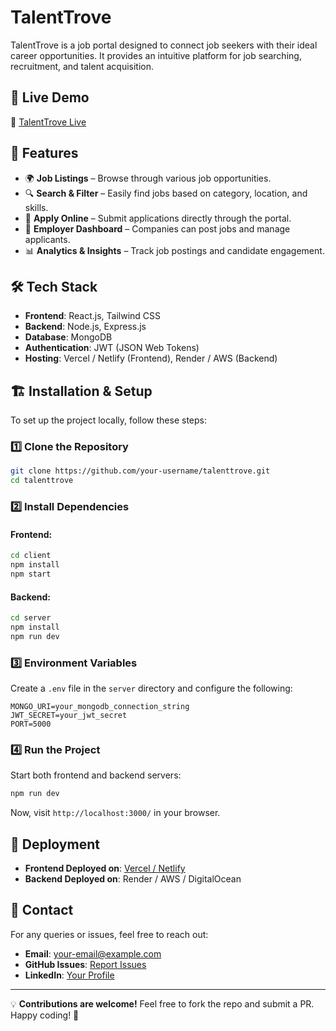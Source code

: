 # TalentTrove  

TalentTrove is a job portal designed to connect job seekers with their ideal career opportunities. It provides an intuitive platform for job searching, recruitment, and talent acquisition.  

## 🚀 Live Demo  
🔗 [TalentTrove Live](https://talenttrove.live/)  

## 📌 Features  
- 🌍 **Job Listings** – Browse through various job opportunities.  
- 🔍 **Search & Filter** – Easily find jobs based on category, location, and skills.  
- 📝 **Apply Online** – Submit applications directly through the portal.  
- 👥 **Employer Dashboard** – Companies can post jobs and manage applicants.  
- 📊 **Analytics & Insights** – Track job postings and candidate engagement.  

## 🛠️ Tech Stack  
- **Frontend**: React.js, Tailwind CSS  
- **Backend**: Node.js, Express.js  
- **Database**: MongoDB  
- **Authentication**: JWT (JSON Web Tokens)  
- **Hosting**: Vercel / Netlify (Frontend), Render / AWS (Backend)  

## 🏗️ Installation & Setup  
To set up the project locally, follow these steps:  

### 1️⃣ Clone the Repository  
```sh  
git clone https://github.com/your-username/talenttrove.git  
cd talenttrove  
```  

### 2️⃣ Install Dependencies  
#### Frontend:  
```sh  
cd client  
npm install  
npm start  
```  
#### Backend:  
```sh  
cd server  
npm install  
npm run dev  
```  

### 3️⃣ Environment Variables  
Create a `.env` file in the `server` directory and configure the following:  
```
MONGO_URI=your_mongodb_connection_string  
JWT_SECRET=your_jwt_secret  
PORT=5000  
```  

### 4️⃣ Run the Project  
Start both frontend and backend servers:  
```sh  
npm run dev  
```  
Now, visit `http://localhost:3000/` in your browser.  

## 🚀 Deployment  
- **Frontend Deployed on**: [Vercel / Netlify](https://talenttrove.live/)  
- **Backend Deployed on**: Render / AWS / DigitalOcean  

## 📩 Contact  
For any queries or issues, feel free to reach out:  

- **Email**: [your-email@example.com](mailto:your-email@example.com)  
- **GitHub Issues**: [Report Issues](https://github.com/your-username/talenttrove/issues)  
- **LinkedIn**: [Your Profile](https://linkedin.com/in/yourprofile)  

---  

💡 **Contributions are welcome!** Feel free to fork the repo and submit a PR. Happy coding! 🎉  
